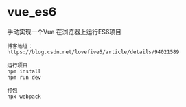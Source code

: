 # vue_es6
手动实现一个Vue 在浏览器上运行ES6项目
```
博客地址：
https://blog.csdn.net/lovefive5/article/details/94021589
```
```
运行项目
npm install 
npm run dev
```

```
打包
npx webpack
```